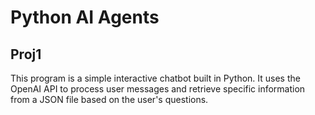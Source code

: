 # Python AI Agents

## Proj1
This program is a simple interactive chatbot built in Python. It uses the OpenAI API to process user messages and retrieve specific information from a JSON file based on the user's questions.

